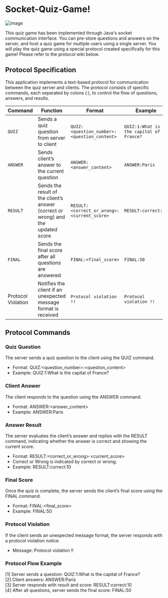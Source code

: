 # Socket-Quiz-Game!

![image](https://github.com/user-attachments/assets/59e88490-ec5e-41ec-b4aa-ec2005222633)

This quiz game has been implemented through Java's socket communication interface. 
You can pre-store questions and answers on the server, and host a quiz game for multiple users using a single server.
You will play the quiz game using a special protocol created specifically for this game! Please refer to the protocol wiki below.

## Protocol Specification
This application implements a text-based protocol for communication between the quiz server and clients. The protocol consists of specific commands, each separated by colons (:), 
to control the flow of questions, answers, and results.

| **Command**           | **Function**                                                                             | **Format**                                  | **Example**                           |
|-----------------------|------------------------------------------------------------------------------------------|---------------------------------------------|---------------------------------------|
| `QUIZ`                | Sends a quiz question from server to client                                              | `QUIZ:<question_number>:<question_content>` | `QUIZ:1:What is the capital of France?` |
| `ANSWER`              | Sends client’s answer to the current question                                            | `ANSWER:<answer_content>`                   | `ANSWER:Paris`                        |
| `RESULT`              | Sends the result of the client’s answer (correct or wrong) and the updated score         | `RESULT:<correct_or_wrong>:<current_score>` | `RESULT:correct:10`                   |
| `FINAL`               | Sends the final score after all questions are answered                                   | `FINAL:<final_score>`                       | `FINAL:50`                            |
| Protocol Violation    | Notifies the client if an unexpected message format is received                          | `Protocol violation !!`                     | `Protocol violation !!`               |

## Protocol Commands
### Quiz Question
The server sends a quiz question to the client using the QUIZ command.

- Format: QUIZ:<question_number>:<question_content>
- Example: QUIZ:1:What is the capital of France?

### Client Answer
The client responds to the question using the ANSWER command.

- Format: ANSWER:<answer_content>
- Example: ANSWER:Paris

### Answer Result
The server evaluates the client’s answer and replies with the RESULT command, 
indicating whether the answer is correct and showing the current score.

- Format: RESULT:<correct_or_wrong>:<current_score>
- Correct or Wrong is indicated by correct or wrong.
- Example: RESULT:correct:10

### Final Score
Once the quiz is complete, the server sends the client’s final score using the FINAL command.

- Format: FINAL:<final_score>
- Example: FINAL:50

### Protocol Violation
If the client sends an unexpected message format, the server responds with a protocol violation notice.

- Message: Protocol violation !!

### Protocol Flow Example
[1] Server sends a question: QUIZ:1:What is the capital of France?   
[2] Client answers: ANSWER:Paris   
[3] Server responds with result and score: RESULT:correct:10   
[4] After all questions, server sends the final score: FINAL:50   

